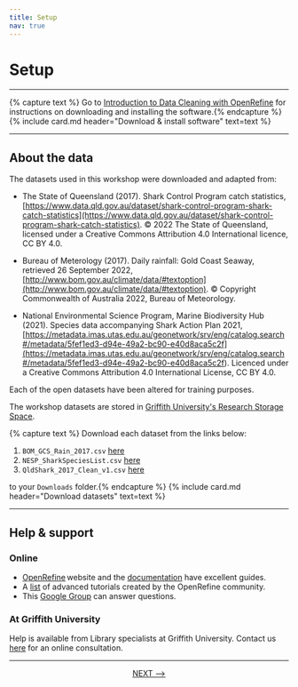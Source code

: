 ```yaml
---
title: Setup
nav: true
---
```

# Setup

-----
{% capture text %}
Go to [Introduction to Data Cleaning with OpenRefine](https://griffithunilibrary.github.io/data-cleaning-intro/content/0-setup.html) for instructions on downloading and installing the software.{% endcapture %}
{% include card.md header="Download & install software" text=text %}

-----

## About the data

The datasets used in this workshop were downloaded and adapted from:

- The State of Queensland (2017). Shark Control Program catch statistics, [https://www.data.qld.gov.au/dataset/shark-control-program-shark-catch-statistics](https://www.data.qld.gov.au/dataset/shark-control-program-shark-catch-statistics). © 2022 The State of Queensland, licensed under a Creative Commons Attribution 4.0 International licence, CC BY 4.0.

- Bureau of Meterology (2017). Daily rainfall: Gold Coast Seaway, retrieved 26 September 2022, [http://www.bom.gov.au/climate/data/#textoption](http://www.bom.gov.au/climate/data/#textoption). © Copyright Commonwealth of Australia 2022, Bureau of Meteorology.

- National Environmental Science Program, Marine Biodiversity Hub (2021). Species data accompanying Shark Action Plan 2021, [https://metadata.imas.utas.edu.au/geonetwork/srv/eng/catalog.search#/metadata/5fef1ed3-d94e-49a2-bc90-e40d8aca5c2f](<https://metadata.imas.utas.edu.au/geonetwork/srv/eng/catalog.search#/metadata/5fef1ed3-d94e-49a2-bc90-e40d8aca5c2f>). Licenced under a Creative Commons Attribution 4.0 International License, CC BY 4.0. 

Each of the open datasets have been altered for training purposes.

The workshop datasets are stored in [Griffith University's Research Storage Space](https://research-storage.griffith.edu.au/).  

{% capture text %}
Download each dataset from the links below:

1. `BOM_GCS_Rain_2017.csv` [here](https://research-storage.griffith.edu.au/owncloud/index.php/s/uuEQqoFBgzU4jOK)
2. `NESP_SharkSpeciesList.csv` [here](https://research-storage.griffith.edu.au/owncloud/index.php/s/4BWEnqeqTNlNIqp)
3. `QldShark_2017_Clean_v1.csv` [here](https://research-storage.griffith.edu.au/owncloud/index.php/s/V1KXF6m8E0y1r09)

to your `Downloads` folder.{% endcapture %}
{% include card.md header="Download datasets" text=text %}

-----

## Help & support

### Online

- [OpenRefine](http://openrefine.org) website and the [documentation](http://openrefine.org/documentation.html) have excellent guides.
- A [list](https://github.com/OpenRefine/OpenRefine/wiki/External-Resources) of advanced tutorials created by the OpenRefine community.
- This [Google Group](https://groups.google.com/forum/#!forum/openrefine) can answer questions.

### At Griffith University

Help is available from Library specialists at Griffith University.  Contact us [here](https://intranet.secure.griffith.edu.au/library/forms/help) for an online consultation.

----

<p align="center">
  <a href="https://griffithunilibrary.github.io/advanced-data-wrangle-2/content/2-create.html">NEXT --></a>
</p>
